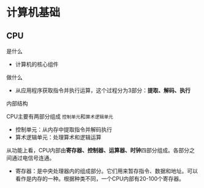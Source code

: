# 计算机基础

## CPU

是什么

- 计算机的核心组件

做什么

- 从应用程序获取指令并执行运算，这个过程分为3部分：**提取、解码、执行**

内部结构

CPU主要有两部分组成 `控制单元`和`算术逻辑单元`

- 控制单元：从内存中提取指令并解码执行
- 算术逻辑单元：处理算术和逻辑运算

从功能上看，CPU内部由**寄存器、控制器、运算器、时钟**四部分组成。各部分之间通过电信号连通。

- 寄存器：是中央处理器内的组成部分。它们用来暂存指令、数据和地址。可以看作是内存的一种。根据种类不同，一个CPU内部有20-100个寄存器。

